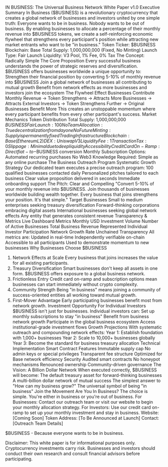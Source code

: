IN BUSINESS: The Universal Business Network
White Paper v1.0
Executive Summary
In Business ($BUSINESS) is a revolutionary cryptocurrency that creates a global network of businesses and investors united by one simple truth: Everyone wants to be in business. Nobody wants to be out of business.
By enabling businesses to allocate a percentage of their monthly revenue into $BUSINESS tokens, we create a self-reinforcing economic flywheel that strengthens every participant's position while attracting new market entrants who want to be "in business."
Token Ticker: $BUSINESS
 Blockchain: Base
 Total Supply: 1,000,000,000 (Fixed, No Minting)
 Launch Type: Fair Launch
 Liquidity: V3 Pool, 1% Fee, 0% Tax
The Concept: Radically Simple
The Core Proposition
Every successful business understands the power of strategic reserves and diversification. $BUSINESS offers businesses worldwide a unique opportunity to:
Strengthen their financial position by converting 5-10% of monthly revenue into $BUSINESS
Join a global network of businesses all contributing to mutual growth
Benefit from network effects as more businesses and investors join the ecosystem
The Flywheel Effect
Businesses Contribute Monthly Revenue → 
Token Strengthens → 
Attracts More Businesses → 
Attracts External Investors → 
Token Strengthens Further → 
Original Businesses Benefit More
This creates an unstoppable momentum where every participant benefits from every other participant's success.
Market Mechanics
Token Distribution
Total Supply: 1,000,000,000 $BUSINESS
Fair Launch: 100% of tokens available to market
No Team Allocation: True decentralization from day one
No Future Minting: Supply is permanently fixed
Trading Infrastructure
Blockchain: Base (Ethereum L2)
DEX: Uniswap V3
Liquidity Fee: 1%
Transaction Tax: 0%
Slippage: Minimal due to deep liquidity
Accessibility
Credit Card On-Ramp: Direct fiat-to-$BUSINESS conversion
Monthly Subscription Options: Automated recurring purchases
No Web3 Knowledge Required: Simple as any online purchase
The Business Outreach Program
Systematic Growth Strategy
Our dedicated team executes a precise outreach program:
100 qualified businesses contacted daily
Personalized pitches tailored to each business
Clear value proposition delivered in seconds
Immediate onboarding support
The Pitch: Clear and Compelling
"Convert 5-10% of your monthly revenue into $BUSINESS. Join thousands of businesses worldwide building wealth together. Every business that joins strengthens your position. It's that simple."
Target Businesses
Small to medium enterprises seeking treasury diversification
Forward-thinking corporations embracing digital assets
International businesses seeking global network effects
Any entity that generates consistent revenue
Transparency & Metrics
Live Dashboard Metrics
Monthly USD Investment Volume
Number of Active Businesses
Total Business Revenue Represented
Individual Investor Participation
Network Growth Rate
Unchained Transparency
All metrics are:
Updated in real-time
Independently verifiable on-chain
Accessible to all participants
Used to demonstrate momentum to new businesses
Why Businesses Choose $BUSINESS
1. Network Effects at Scale
Every business that joins increases the value for all existing participants. 
2. Treasury Diversification
Smart businesses don't keep all assets in one form. $BUSINESS offers exposure to a global business network.
3. Frictionless Entry
Credit card on-ramp and subscription options mean businesses can start immediately without crypto complexity.
4. Community Strength
Being "in business" means joining a community of success-oriented entities all working toward mutual growth.
5. First-Mover Advantage
Early participating businesses benefit most from network growth.
Investment Opportunity
For Individual Investors
$BUSINESS isn't just for businesses. Individual investors can:
Set up monthly subscriptions to stay "in business"
Benefit from business network growth
Participate in the global business ecosystem
Access institutional-grade investment flows
Growth Projections
With systematic outreach and compounding network effects:
Year 1: Establish foundation with 1,000+ businesses
Year 2: Scale to 10,000+ businesses globally
Year 3: Become the standard for business treasury allocation
Technical Implementation
Smart Contract Features
Immutable supply cap
No admin keys or special privileges
Transparent fee structure
Optimized for Base network efficiency
Security
Audited smart contracts
No honeypot mechanisms
Renounced ownership
Community-driven governance
The Vision: A Billion Dollar Network
When executed correctly, $BUSINESS will become:
The default treasury asset for forward-thinking businesses
A multi-billion dollar network of mutual success
The simplest answer to "How can my business grow?"
The universal symbol of being "in business"
Join the Movement
Are You In Business?
The choice is simple. You're either in business or you're out of business.
For Businesses: Contact our outreach team or visit our website to begin your monthly allocation strategy.
For Investors: Use our credit card on-ramp to set up your monthly investment and stay in business.
Website: [Coming Soon]
 Token Address: [To Be Announced at Launch]
 Contact: [Outreach Team Details]

$BUSINESS - Because everyone wants to be in business.

Disclaimer: This white paper is for informational purposes only. Cryptocurrency investments carry risk. Businesses and investors should conduct their own research and consult financial advisors before participating.

